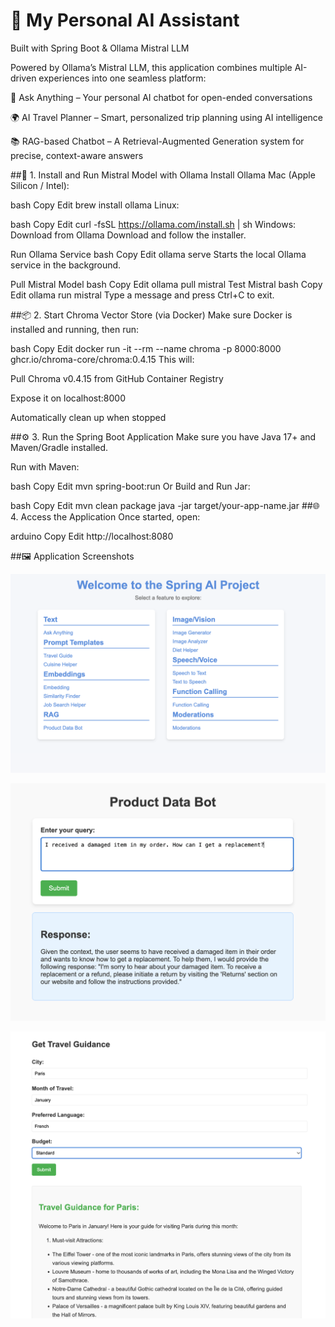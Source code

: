 # 🌟 My Personal AI Assistant
Built with Spring Boot & Ollama Mistral LLM

Powered by Ollama’s Mistral LLM, this application combines multiple AI-driven experiences into one seamless platform:

💬 Ask Anything – Your personal AI chatbot for open-ended conversations

🌍 AI Travel Planner – Smart, personalized trip planning using AI intelligence

📚 RAG-based Chatbot – A Retrieval-Augmented Generation system for precise, context-aware answers

##🚀 1. Install and Run Mistral Model with Ollama
Install Ollama
Mac (Apple Silicon / Intel):

bash
Copy
Edit
brew install ollama
Linux:

bash
Copy
Edit
curl -fsSL https://ollama.com/install.sh | sh
Windows:
Download from Ollama Download and follow the installer.

Run Ollama Service
bash
Copy
Edit
ollama serve
Starts the local Ollama service in the background.

Pull Mistral Model
bash
Copy
Edit
ollama pull mistral
Test Mistral
bash
Copy
Edit
ollama run mistral
Type a message and press Ctrl+C to exit.

##📦 2. Start Chroma Vector Store (via Docker)
Make sure Docker is installed and running, then run:

bash
Copy
Edit
docker run -it --rm --name chroma -p 8000:8000 ghcr.io/chroma-core/chroma:0.4.15
This will:

Pull Chroma v0.4.15 from GitHub Container Registry

Expose it on localhost:8000

Automatically clean up when stopped

##⚙️ 3. Run the Spring Boot Application
Make sure you have Java 17+ and Maven/Gradle installed.

Run with Maven:

bash
Copy
Edit
mvn spring-boot:run
Or Build and Run Jar:

bash
Copy
Edit
mvn clean package
java -jar target/your-app-name.jar
##🌐 4. Access the Application
Once started, open:

arduino
Copy
Edit
http://localhost:8080


##🖼 Application Screenshots


![App Screenshot](https://github.com/gazitasnimahmad/My-Personal-AI-Assistant/blob/main/src/main/resources/APP/APP-OVERVIEW.png)

![App Screenshot](https://github.com/gazitasnimahmad/My-Personal-AI-Assistant/blob/main/src/main/resources/APP/AI_BOT.png)

![App Screenshot](https://github.com/gazitasnimahmad/My-Personal-AI-Assistant/blob/main/src/main/resources/APP/AI_TRAVEL_GUIDE.png)

